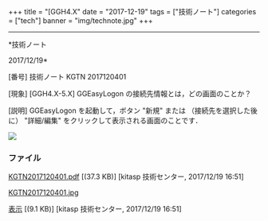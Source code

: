 ﻿+++
title = "[GGH4.X"
date = "2017-12-19"
tags = ["技術ノート"]
categories = ["tech"]
banner = "img/technote.jpg"
+++

-----------------------------------------------------------------------------------------------------------------------------

*技術ノート

2017/12/19*


[番号]
技術ノート KGTN 2017120401

[現象]
[GGH4.X-5.X] GGEasyLogon の接続先情報とは，どの画面のことか？

[説明]
GGEasyLogon を起動して，ボタン "新規" または （接続先を選択した後に）
"詳細/編集" をクリックして表示される画面のことです．

![](http://techreport.kitasp.net/attachments/download/3893/KGTN2017120401.jpg)


### ファイル

 
 


[KGTN2017120401.pdf](http://techreport.kitasp.net/attachments/download/3892/KGTN2017120401.pdf)
 [(37.3 KB)] [kitasp 技術センター, 2017/12/19
16:51]

[KGTN2017120401.jpg](http://techreport.kitasp.net/attachments/download/3893/KGTN2017120401.jpg)

[表示](http://techreport.kitasp.net/attachments/3893/KGTN2017120401.jpg "表示")
 [(9.1 KB)] [kitasp 技術センター, 2017/12/19
16:51]


 


 

